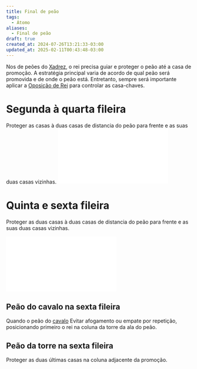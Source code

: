 ```yaml
---
title: Final de peão
tags:
  - Átomo
aliases:
  - Final de peão
draft: true
created_at: 2024-07-26T13:21:33-03:00
updated_at: 2025-02-11T00:43:48-03:00
---
```


Nos de peões do [Xadrez](../../../08/06/atomo/Xadrez.md), o rei precisa guiar e proteger o peão até a casa de promoção. A estratégia principal varia de acordo de qual peão será promovida e de onde o peão está. Entretanto, sempre será importante aplicar a [Oposição de Rei](../../08/atomo/Xadrez_Oposição_de_Rei.md) para controlar as casa-chaves.

# Segunda à quarta fileira
Proteger as casas à duas casas de distancia do peão para frente e as suas duas casas vizinhas.
![Final de peão na segunda fileira](../../../../../excalidraw/final_de_peao_2_fileira.excalidraw.md)
# Quinta e sexta fileira
Proteger as duas casas à duas casas de distancia do peão para frente e as suas duas casas vizinhas.

![Final de peão na quinta fileira](../../../_excalidraw/final_de_peao_5_fileira.excalidraw.md)
## Peão do cavalo na sexta fileira
Quando o peão do [cavalo](content/atomos/2024/07/26/Xadrez_Cavalo.md) Evitar afogamento ou empate por repetição, posicionando primeiro o rei na coluna da torre da ala do peão.

## Peão da torre na sexta fileira
Proteger as duas últimas casas na coluna adjacente da promoção.